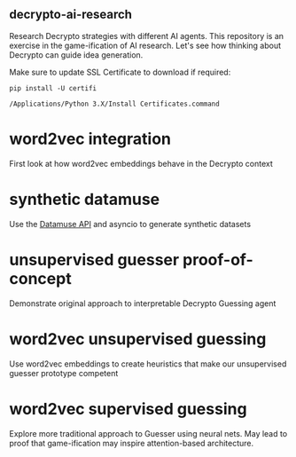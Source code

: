 ## decrypto-ai-research
Research Decrypto strategies with different AI agents. This repository is an exercise in the game-ification of AI research. Let's see how thinking about Decrypto can guide idea generation.

Make sure to update SSL Certificate to download if required: 
```
pip install -U certifi

/Applications/Python 3.X/Install Certificates.command
```

# word2vec integration
First look at how word2vec embeddings behave in the Decrypto context

# synthetic datamuse
Use the [Datamuse API](https://www.datamuse.com/api/) and asyncio to generate synthetic datasets

# unsupervised guesser proof-of-concept
Demonstrate original approach to interpretable Decrypto Guessing agent

# word2vec unsupervised guessing
Use word2vec embeddings to create heuristics that make our unsupervised guesser prototype competent

# word2vec supervised guessing
Explore more traditional approach to Guesser using neural nets. May lead to proof that game-ification may inspire attention-based architecture.

